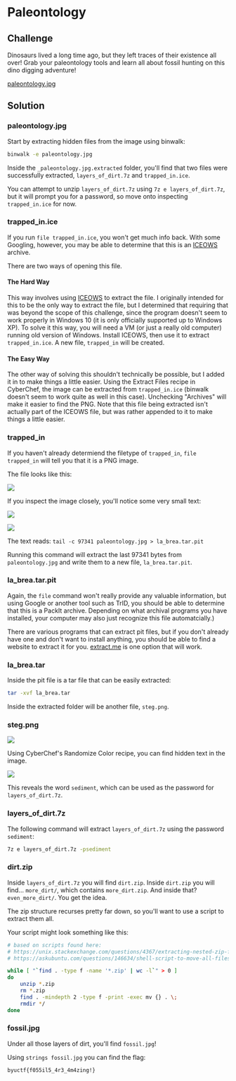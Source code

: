 # Paleontology

## Challenge

Dinosaurs lived a long time ago, but they left traces of their existence all over!  Grab your paleontology tools and learn all about fossil hunting on this dino digging adventure!

[paleontology.jpg](./paleontology.jpg)


## Solution

### paleontology.jpg

Start by extracting hidden files from the image using binwalk:
```sh
binwalk -e paleontology.jpg
```

Inside the `_paleontology.jpg.extracted` folder, you'll find that two files were successfully extracted, `layers_of_dirt.7z` and `trapped_in.ice`.

You can attempt to unzip `layers_of_dirt.7z` using `7z e layers_of_dirt.7z`, but it will prompt you for a password, so move onto inspecting `trapped_in.ice` for now.

### trapped_in.ice

If you run `file trapped_in.ice`, you won't get much info back.  With some Googling, however, you may be able to determine that this is an [ICEOWS](http://www.iceows.com/HomePageUS.html) archive.

There are two ways of opening this file.

#### The Hard Way

This way involves using [ICEOWS](http://www.iceows.com/HomePageUS.html) to extract the file.  I originally intended for this to be the only way to extract the file, but I determined that requiring that was beyond the scope of this challenge, since the program doesn't seem to work properly in Windows 10 (it is only officially supported up to Windows XP).  To solve it this way, you will need a VM (or just a really old computer) running old version of Windows.  Install ICEOWS, then use it to extract `trapped_in.ice`.  A new file, `trapped_in` will be created.

#### The Easy Way

The other way of solving this shouldn't technically be possible, but I added it in to make things a little easier.  Using the Extract Files recipe in CyberChef, the image can be extracted from `trapped_in.ice` (binwalk doesn't seem to work quite as well in this case).  Unchecking "Archives" will make it easier to find the PNG.  Note that this file being extracted isn't actually part of the ICEOWS file, but was rather appended to it to make things a little easier.

### trapped_in

If you haven't already determiend the filetype of `trapped_in`, `file trapped_in` will tell you that it is a PNG image.

The file looks like this:

![](./img/trapped_in)

If you inspect the image closely, you'll notice some very small text:

![](./img/trapped_in_marked.png)

![](./img/trapped_in_text.png)

The text reads: `tail -c 97341 paleontology.jpg > la_brea.tar.pit`

Running this command will extract the last 97341 bytes from `paleontology.jpg` and write them to a new file, `la_brea.tar.pit`.

### la_brea.tar.pit

Again, the `file` command won't really provide any valuable information, but using Google or another tool such as TrID, you should be able to determine that this is a PackIt archive.  Depending on what archival programs you have installed, your computer may also just recognize this file automatcially.)

There are various programs that can extract pit files, but if you don't already have one and don't want to install anything, you should be able to find a website to extract it for you. [extract.me](https://extract.me) is one option that will work.

### la_brea.tar

Inside the pit file is a tar file that can be easily extracted:

```sh
tar -xvf la_brea.tar
```

Inside the extracted folder will be another file, `steg.png`.

### steg.png

![](./img/steg.png)

Using CyberChef's Randomize Color recipe, you can find hidden text in the image.

![](./img/steg_randomized.png)

This reveals the word `sediment`, which can be used as the password for `layers_of_dirt.7z`.

### layers_of_dirt.7z

The following command will extract `layers_of_dirt.7z` using the password `sediment`:

```sh
7z e layers_of_dirt.7z -psediment
```

### dirt.zip

Inside `layers_of_dirt.7z` you will find `dirt.zip`.  Inside `dirt.zip` you will find... `more_dirt/`, which contains `more_dirt.zip`.  And inside that?  `even_more_dirt/`.  You get the idea.

The zip structure recurses pretty far down, so you'll want to use a script to extract them all.

Your script might look something like this:

```sh
# based on scripts found here:
# https://unix.stackexchange.com/questions/4367/extracting-nested-zip-files
# https://askubuntu.com/questions/146634/shell-script-to-move-all-files-from-subfolders-to-parent-folder

while [ "`find . -type f -name '*.zip' | wc -l`" > 0 ]
do
    unzip *.zip
    rm *.zip
    find . -mindepth 2 -type f -print -exec mv {} . \;
    rmdir */
done
```

### fossil.jpg

Under all those layers of dirt, you'll find `fossil.jpg`!

Using `strings fossil.jpg` you can find the flag:

```
byuctf{f055il5_4r3_4m4zing!}
```
